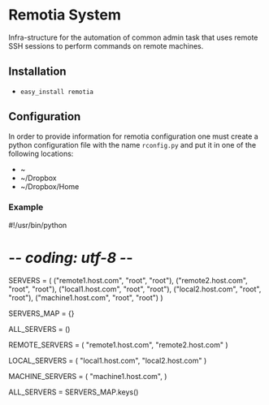 # Remotia System

Infra-structure for the automation of common admin task that uses remote SSH sessions
to perform commands on remote machines.

## Installation

* `easy_install remotia`

## Configuration

In order to provide information for remotia configuration one must create a python
configuration file with the name `rconfig.py` and put it in one of the following
locations:

* ~
* ~/Dropbox
* ~/Dropbox/Home

### Example

#!/usr/bin/python
# -*- coding: utf-8 -*-

SERVERS = (
    ("remote1.host.com", "root", "root"),
    ("remote2.host.com", "root", "root"),
    ("local1.host.com", "root", "root"),
    ("local2.host.com", "root", "root"),
    ("machine1.host.com", "root", "root")
)

SERVERS_MAP = {}

ALL_SERVERS = ()

REMOTE_SERVERS = (
    "remote1.host.com",
    "remote2.host.com"
)

LOCAL_SERVERS = (
    "local1.host.com",
    "local2.host.com"
)

MACHINE_SERVERS = (
    "machine1.host.com",
)

ALL_SERVERS = SERVERS_MAP.keys()
